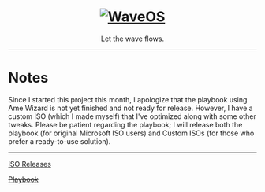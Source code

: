 <h1 align="center">
  <a href="https:/github.com/khuza08/WaveOS" target="_blank"><img src="https://github.com/khuza08/wavekit/blob/main/banner/bannerv1.png" alt="WaveOS"></a>
</h1>

<p align="center">Let the wave flows.</p>

---
<h1>Notes</h1>

<p>
Since I started this project this month, I apologize that the playbook using Ame Wizard is not yet finished and not ready for release. However, I have a custom ISO (which I made myself) that I've optimized along with some other tweaks. Please be patient regarding the playbook; I will release both the playbook (for original Microsoft ISO users) and Custom ISOs (for those who prefer a ready-to-use solution).
</p>

---

<p><a href="#"><s></s>ISO Releases</s></a></p>
<p><a href="#"><s>Playbook</s></a></p>

